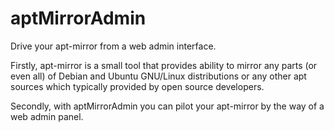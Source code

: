 # aptMirrorAdmin
Drive your apt-mirror from a web admin interface.

Firstly, apt-mirror is a small tool that provides ability to mirror any parts (or even all) of Debian and Ubuntu GNU/Linux distributions or any other apt sources which typically provided by open source developers.

Secondly, with aptMirrorAdmin you can pilot your apt-mirror by the way of a web admin panel.
